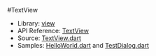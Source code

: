 #TextView

* Library: [view](api:)
* API Reference: [TextView](api:view)
* Source: [TextView.dart](source:lib/src/view)
* Samples: [HelloWorld.dart](source:example/helloworld) and [TestDialog.dart](source:test)
